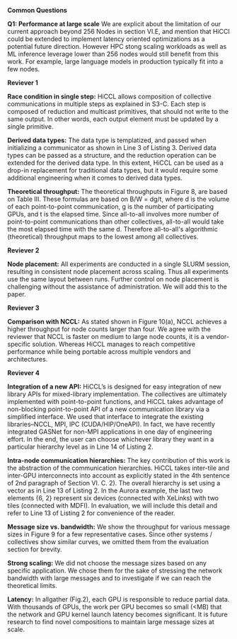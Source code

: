 **Common Questions**

**Q1: Performance at large scale** 
We are explicit about the limitation of our current approach beyond 256 Nodes in section VI.E, and mention that HiCCl could be extended to implement latency oriented optimizations as a potential future direction. However HPC stong scaling workloads as well as ML inference leverage lower than 256 nodes would still benefit from this work. For example, large language models in production typically fit into a few nodes.

**Reviever 1**

**Race condition in single step:**
HiCCL allows composition of collective communications in multiple steps as explained in S3-C. Each step is composed of reduction and multicast primitives, that should not write to the same output. In other words, each output element must be updated by a single primitive.

**Derived data types:**
The data type is templatized, and passed when initializing a communicator as shown in Line 3 of Listing 3. Derived data types can be passed as a structure, and the reduction operation can be extended for the derived data type. In this extent, HiCCL can be used as a drop-in replacement for traditional data types, but it would require some additional engineering when it comes to derived data types.

**Theoretical throughput:**
The theoretical throughputs in Figure 8, are based on Table III. These formulas are based on B/W = dg/t, where d is the volume of each point-to-point communication, g is the number of participating GPUs, and t is the elapsed time. Since all-to-all involves more number of point-to-point communications than other collectives, all-to-all would take the most elapsed time with the same d. Therefore all-to-all's algorithmic (theoretical) throughput maps to the lowest among all collectives.

**Reviever 2**

**Node placement:**
All experiments are conducted in a single SLURM session, resulting in consistent node placement across scaling. Thus all experiments use the same layout between runs. Further control on node placement is challenging without the assistance of administration. We will add this to the paper.

**Reviever 3**

**Comparison with NCCL:**
As stated shown in Figure 10(a), NCCL achieves a higher throughput for node counts larger than four. We agree with the reviewer that NCCL is faster on medium to large node counts, it is a vendor-specific solution. Whereas HiCCL manages to reach competitive performance while being portable across multiple vendors and architectures. 

**Reviever 4**

**Integration of a new API:**
HiCCL’s is designed for easy integration of new library APIs for mixed-library implementation. The collectives are ultimately implemented with point-to-point functions, and HiCCL takes advantage of non-blocking point-to-point API of a new communication library via a simplified interface. We used that interface to integrate the existing libraries–NCCL, MPI, IPC (CUDA/HIP/OneAPI). In fact, we have recently integrated GASNet for non-MPI applications in one day of engineering effort. In the end, the user can choose whichever library they want in a particular hierarchy level as in Line 14 of Listing 2.

**Intra-node communication hierarchies:**
The key contribution of this work is the abstraction of the communication hierarchies. HiCCL takes inter-tile and inter-GPU interconnects into account as explicitly stated in the 4th sentence of 2nd paragraph of Section VI. C. 2). The overall hierarchy is set using a vector as in Line 13 of Listing 2. In the Aurora example, the last two elements {6, 2} represent six devices (connected with XeLinks) with two tiles (connected with MDFI). In evaluation, we will include this detail and refer to Line 13 of Listing 2 for convenience of the reader.

**Message size vs. bandwidth:**
We show the throughput for various message sizes in Figure 9 for a few representative cases. Since other systems / collectives show similar curves, we omitted them from the evaluation section for brevity.

**Strong scaling:**
We did not choose the message sizes based on any specific application. We chose them for the sake of stressing the network bandwidth with large messages and to investigate if we can reach the theoretical limits.

**Latency:**
In allgather (Fig.2), each GPU is responsible to reduce partial data. With thousands of GPUs, the work per GPU becomes so small (<MB) that the network and GPU kernel launch latency becomes significant. It is future research to find novel compositions to maintain large message sizes at scale.
